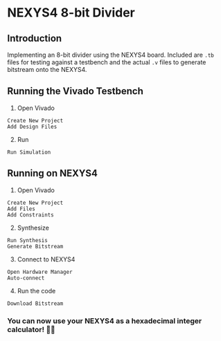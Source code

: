 # NEXYS4 8-bit Divider

## Introduction
Implementing an 8-bit divider using the NEXYS4 board. Included are `.tb` files for testing against a testbench and the actual `.v` files to generate bitstream onto the NEXYS4.

## Running the Vivado Testbench

1. Open Vivado
```
Create New Project
Add Design Files
```
2. Run
```
Run Simulation
```

## Running on NEXYS4

1. Open Vivado
```
Create New Project
Add Files
Add Constraints
```
2. Synthesize
```
Run Synthesis
Generate Bitstream
```
3. Connect to NEXYS4
```
Open Hardware Manager
Auto-connect
```
4. Run the code
```
Download Bitstream 
```

### You can now use your NEXYS4 as a hexadecimal integer calculator! 🧮🧮
